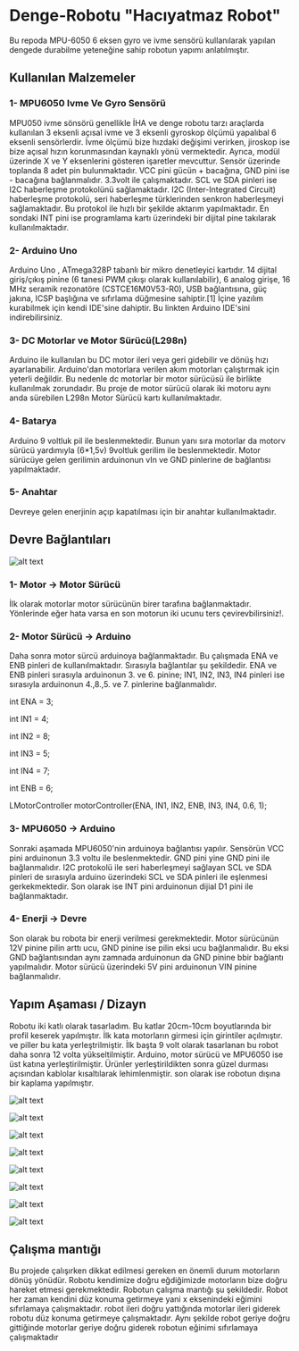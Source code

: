 # Denge-Robotu "Hacıyatmaz Robot"
Bu repoda MPU-6050 6 eksen gyro ve ivme sensörü kullanılarak yapılan dengede durabilme yeteneğine sahip robotun yapımı anlatılmıştır.

## Kullanılan Malzemeler

### 1- MPU6050 Ivme Ve Gyro Sensörü
MPU050 ivme sönsörü genellikle İHA ve denge robotu tarzı araçlarda kullanılan 3 eksenli açısal ivme ve 3 eksenli gyroskop ölçümü yapalıbal 6 eksenli sensörlerdir. İvme ölçümü bize hızdaki değişimi verirken, jiroskop ise bize açısal hızın korunmasından kaynaklı yönü vermektedir. Ayrıca, modül üzerinde X ve Y eksenlerini gösteren işaretler mevcuttur.
Sensör üzerinde toplanda 8 adet pin bulunmaktadır. VCC pini gücün + bacağına, GND pini ise - bacağına bağlanmalıdır. 3.3volt ile çalışmaktadır. 
SCL ve SDA pinleri ise I2C haberleşme protokolünü sağlamaktadır. I2C (Inter-Integrated Circuit) haberleşme protokolü, seri haberleşme türklerinden senkron haberleşmeyi sağlamaktadır. Bu protokol ile hızlı bir şekilde aktarım yapılmaktadır.
En sondaki INT pini ise programlama kartı üzerindeki bir dijital pine takılarak kullanılmaktadır.

### 2- Arduino Uno
Arduino Uno , ATmega328P tabanlı bir mikro denetleyici kartıdır. 14 dijital giriş/çıkış pinine (6 tanesi PWM çıkışı olarak kullanılabilir), 6 analog girişe, 16 MHz seramik rezonatöre (CSTCE16M0V53-R0), USB bağlantısına, güç jakına, ICSP başlığına ve sıfırlama düğmesine sahiptir.[1] İçine yazılım kurabilmek için kendi IDE'sine dahiptir. Bu linkten Arduino IDE'sini indirebilirsiniz.

### 3- DC Motorlar ve Motor Sürücü(L298n)
Arduino ile kullanılan bu DC motor ileri veya geri gidebilir ve dönüş hızı ayarlanabilir. Arduino'dan motorlara verilen akım motorları çalıştırmak için yeterli değildir.
Bu nedenle dc motorlar bir motor sürücüsü ile birlikte kullanılmak zorundadır. Bu proje de motor sürücü olarak iki motoru aynı anda sürebilen L298n Motor Sürücü kartı kullanılmaktadır.

### 4- Batarya
Arduino 9 voltluk pil ile beslenmektedir. Bunun yanı sıra motorlar da motorv sürücü yardımıyla (6*1,5v) 9voltluk gerilim ile beslenmektedir. Motor sürücüye gelen gerilimin arduinonun vIn ve GND pinlerine de bağlantısı yapılmaktadır.

### 5- Anahtar
Devreye gelen enerjinin açıp kapatılması için bir anahtar kullanılmaktadır.

## Devre Bağlantıları
![alt text](https://github.com/Burakzdd/Denge-Robotu/blob/main/Flowchart.jpg)


### 1- Motor -> Motor Sürücü
İlk olarak motorlar motor sürücünün birer tarafına bağlanmaktadır. Yönlerinde eğer hata varsa en son motorun iki ucunu ters çevirevbilirsiniz!.

### 2- Motor Sürücü -> Arduino
Daha sonra motor sürcü arduinoya bağlanmaktadır. Bu çalışmada ENA ve ENB pinleri de kullanılmaktadır. Sırasıyla bağlantılar şu şekildedir. ENA ve ENB pinleri sırasıyla arduinonun 3. ve 6. pinine; IN1, IN2, IN3, IN4 pinleri ise sırasıyla arduinonun 4.,8.,5. ve 7. pinlerine bağlanmalıdır.

int ENA = 3;

int IN1 = 4;

int IN2 = 8;

int IN3 = 5;

int IN4 = 7;

int ENB = 6;

LMotorController motorController(ENA, IN1, IN2, ENB, IN3, IN4, 0.6, 1);

### 3- MPU6050 -> Arduino
Sonraki aşamada MPU6050'nin arduinoya bağlantısı yapılır. Sensörün VCC pini arduinonun 3.3 voltu ile beslenmektedir. GND pini yine GND pini ile bağlanmalıdır. I2C protokolü ile seri haberleşmeyi sağlayan SCL ve SDA pinleri de sırasıyla arduino üzerindeki SCL ve SDA pinleri ile eşlenmesi gerkekmektedir. Son olarak ise INT pini arduinonun dijial D1 pini ile bağlanmaktadır.

### 4- Enerji -> Devre
Son olarak bu robota bir enerji verilmesi gerekmektedir. Motor sürücünün 12V pinine pilin arttı ucu, GND pinine ise pilin eksi ucu bağlanmalıdır. Bu eksi GND bağlantısından aynı zamnada arduinonun da GND pinine bbir bağlantı yapılmalıdır. Motor sürücü üzerindeki 5V pini arduinonun VIN pinine bağlanmalıdır.

## Yapım Aşaması / Dizayn
Robotu iki katlı olarak tasarladım. Bu katlar 20cm-10cm boyutlarında bir profil keserek yapılmıştır. İlk kata motorların girmesi için girintiler açılmıştır. ve piller bu kata yerleştrilmiştir. İlk başta 9 volt olarak tasarlanan bu robot daha sonra 12 volta yükseltilmiştir. Arduino, motor sürücü ve MPU6050 ise üst katına yerleştirilmiştir. Ürünler yerleştirildikten sonra güzel durması açısından kablolar kısaltılarak lehimlenmiştir. son olarak ise robotun dışına bir kaplama yapılmıştır.

![alt text](https://github.com/Burakzdd/Denge-Robotu/blob/main/Pictures/2.jpeg)

![alt text](https://github.com/Burakzdd/Denge-Robotu/blob/main/Pictures/3.jpeg)

![alt text](https://github.com/Burakzdd/Denge-Robotu/blob/main/Pictures/9.jpeg)

![alt text](https://github.com/Burakzdd/Denge-Robotu/blob/main/Pictures/5.jpeg)

![alt text](https://github.com/Burakzdd/Denge-Robotu/blob/main/Pictures/6.jpeg)

![alt text](https://github.com/Burakzdd/Denge-Robotu/blob/main/Pictures/7.jpeg)

![alt text](https://github.com/Burakzdd/Denge-Robotu/blob/main/Pictures/8.jpeg)

![alt text](https://github.com/Burakzdd/Denge-Robotu/blob/main/Pictures/10.png)
## Çalışma mantığı

Bu projede çalışırken dikkat edilmesi gereken en önemli durum motorların dönüş yönüdür. Robotu kendimize doğru eğdiğimizde motorların bize doğru hareket etmesi gerekmektedir. Robotun çalışma mantığı şu şekildedir. Robot her zaman kendini düz konuma getirmeye yani x eksenindeki eğimini sıfırlamaya çalışmaktadır. robot ileri doğru yattığında motorlar ileri giderek robotu düz konuma getirmeye çalışmaktadır. Aynı şekilde robot geriye doğru gittiğinde motorlar geriye doğru giderek robotun eğinimi sıfırlamaya çalışmaktadır
